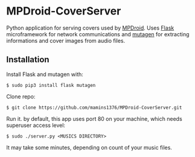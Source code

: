 # MPDroid-CoverServer
Python application for serving covers used by [MPDroid](https://github.com/abarisain/dmix).
Uses [Flask](http://flask.pocoo.org/) microframework for network communications and [mutagen](https://bitbucket.org/lazka/mutagen) for extracting informations and cover images from audio files.

## Installation
Install Flask and mutagen with:
```
$ sudo pip3 install flask mutagen
```

Clone repo:
```
$ git clone https://github.com/mamins1376/MPDroid-CoverServer.git
```

Run it. by default, this app uses port 80 on your machine, which needs superuser access level:
```
$ sudo ./server.py <MUSICS DIRECTORY>
```

It may take some minutes, depending on count of your music files.
